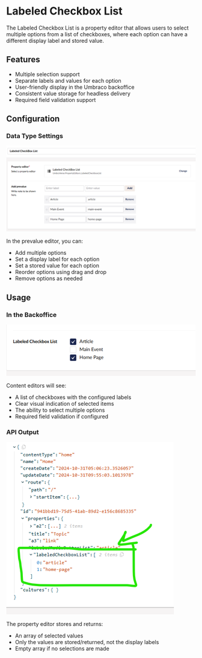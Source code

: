 # Labeled Checkbox List

The Labeled Checkbox List is a property editor that allows users to select multiple options from a list of checkboxes, where each option can have a different display label and stored value.

## Features

- Multiple selection support
- Separate labels and values for each option
- User-friendly display in the Umbraco backoffice
- Consistent value storage for headless delivery
- Required field validation support

## Configuration

### Data Type Settings

![Labeled Checkbox List - Prevalue editor](https://github.com/Ahmed-Adel3/Umbraco-UmbraVerse/blob/main/docs/assets/img/4-%20Labeled%20Checkbox%20List%20-%20Prevalue%20editor.png)

In the prevalue editor, you can:
- Add multiple options
- Set a display label for each option
- Set a stored value for each option
- Reorder options using drag and drop
- Remove options as needed

## Usage

### In the Backoffice

![Labeled CheckBox List - In Page](https://github.com/Ahmed-Adel3/Umbraco-UmbraVerse/blob/main/docs/assets/img/5-%20Labeled%20CheckBox%20List%20-%20In%20Page.png)

Content editors will see:
- A list of checkboxes with the configured labels
- Clear visual indication of selected items
- The ability to select multiple options
- Required field validation if configured

### API Output

![Labeled Checkbox List - Delivery API](https://github.com/Ahmed-Adel3/Umbraco-UmbraVerse/blob/main/docs/assets/img/6-%20Labeled%20Checkbox%20List%20-%20Delivery%20API.png)

The property editor stores and returns:
- An array of selected values
- Only the values are stored/returned, not the display labels
- Empty array if no selections are made